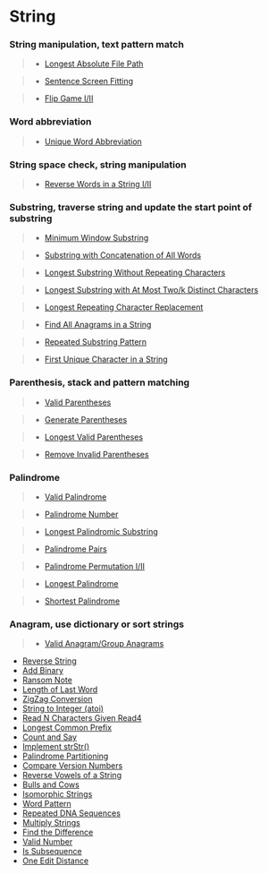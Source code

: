 # String

### String manipulation, text pattern match

> * [Longest Absolute File Path](longest_absolute_file_path.md)

> * [Sentence Screen Fitting](sentence_screen_fitting.md)

> * [Flip Game I/II](flip_game.md)

### Word abbreviation

> * [Unique Word Abbreviation](unique_word_abbreviation.md)

### String space check, string manipulation

> * [Reverse Words in a String I/II](reverse_words_in_a_string.md)

### Substring, traverse string and update the start point of substring

> * [Minimum Window Substring](minimum_window_substring.md)

> * [Substring with Concatenation of All Words](substring_with_concatenation_of_all_words.md)

> * [Longest Substring Without Repeating Characters](longest_substring_without_repeating_characters.md)

> * [Longest Substring with At Most Two/k Distinct Characters](longest_substring_with_at_most_two_distinct_Characters.md)

> * [Longest Repeating Character Replacement](longest_repeating_character_replacement.md)

> * [Find All Anagrams in a String](find_all_anagrams_in_a_string.md)

> * [Repeated Substring Pattern](repeated_substring-pattern.md)

> * [First Unique Character in a String](first_unique_character_in_a_string.md)

### Parenthesis, stack and pattern matching

> * [Valid Parentheses](valid_parentheses.md)

> * [Generate Parentheses](generate_parentheses.md)

> * [Longest Valid Parentheses](longest_valid_parentheses.md)

> * [Remove Invalid Parentheses](remove_invalid_parentheses.md)

### Palindrome

> * [Valid Palindrome](valid_palindrome.md)

> * [Palindrome Number](palindrome_number.md)

> * [Longest Palindromic Substring](longest_palindromic_substring.md)

> * [Palindrome Pairs](palindrome_pairs.md)

> * [Palindrome Permutation I/II](palindrome_permutation.md)

> * [Longest Palindrome](longest_palindrome.md)

> * [Shortest Palindrome](shortest_palindrome.md)

### Anagram, use dictionary or sort strings

> * [Valid Anagram/Group Anagrams](valid_anagram.md)

 * [Reverse String](reverse_string.md)
 * [Add Binary](add_binary.md)
 * [Ransom Note](ransom_note.md)
 * [Length of Last Word](length_of_last_word.md)
 * [ZigZag Conversion](zigzag_conversion.md)
 * [String to Integer (atoi)](string_to_integer.md)
 * [Read N Characters Given Read4](read_n_characters_given_read4.md)
 * [Longest Common Prefix](longest_common_prefix.md)
 * [Count and Say](count_and_say.md)
 * [Implement strStr()](implement_strstr.md)
 * [Palindrome Partitioning](palindrome_partitioning.md)
 * [Compare Version Numbers](compare_version_numbers.md)
 * [Reverse Vowels of a String](reverse_vowels_of_a_string.md)
 * [Bulls and Cows](bulls_and_cows.md)
 * [Isomorphic Strings](isomorphic_strings.md)
 * [Word Pattern](word_pattern.md)
 * [Repeated DNA Sequences](repeated_dna_sequences.md)
 * [Multiply Strings](multiply_strings.md)
 * [Find the Difference](find_the_difference.md)
 * [Valid Number](valid_number.md)
 * [Is Subsequence](is_subsequence.md)
 * [One Edit Distance](one_edit_distance.md)
